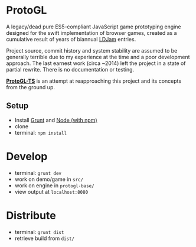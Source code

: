 # ProtoGL

A legacy/dead pure ES5-compliant JavaScript game prototyping engine designed for the swift implementation of browser games, created as a cumulative result of
years of biannual [LDJam](https://ldjam.com/) entries.

Project source, commit history and system stability are assumed to be generally terrible due to my experience at the time and a poor development approach. The
last earnest work (circa ~2014) left the project in a state of partial rewrite. There is no documentation or testing.

**[ProtoGL-TS](https://github.com/jonnopon/ProtoGL-TS)** is an attempt at reapproaching this project and its concepts from the ground up.

## Setup

- Install [Grunt](http://gruntjs.com/) and [Node (with npm)](https://nodejs.org)
- clone
- terminal: `npm install`

# Develop

- terminal: `grunt dev`
- work on demo/game in `src/`
- work on engine in `protogl-base/`
- view output at `localhost:8080`

# Distribute

- terminal: `grunt dist`
- retrieve build from `dist/`